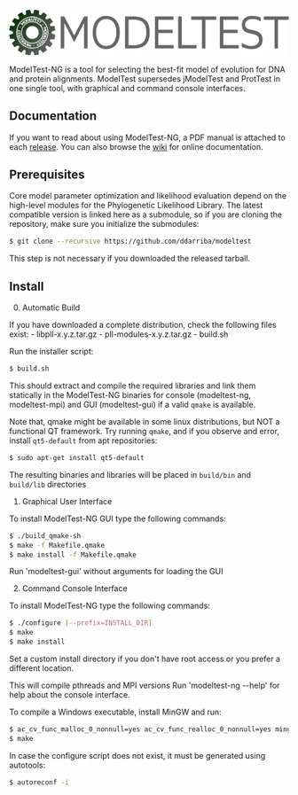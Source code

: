 ![ModelTest-NG](https://github.com/ddlsandbox/assets/blob/master/modeltest/img/header.png?raw=true)

ModelTest-NG is a tool for selecting the best-fit model of evolution 
for DNA and protein alignments. 
ModelTest supersedes jModelTest and ProtTest in one single tool,
with graphical and command console interfaces.

## Documentation

If you want to read about using ModelTest-NG, a PDF manual is attached to 
each [release](https://github.com/ddarriba/pll-modules/releases). 
You can also browse the [wiki](https://github.com/ddarriba/pll-modules/wiki) for 
online documentation.

## Prerequisites

Core model parameter optimization and likelihood evaluation depend on the 
high-level modules for the Phylogenetic Likelihood Library. 
The latest compatible version is linked here as a submodule, 
so if you are cloning the repository, make sure you initialize the submodules:

```bash
$ git clone --recursive https://github.com/ddarriba/modeltest
```
This step is not necessary if you downloaded the released tarball.

## Install

0. Automatic Build

  If you have downloaded a complete distribution, check the following files exist:
    - libpll-x.y.z.tar.gz
    - pll-modules-x.y.z.tar.gz
    - build.sh

  Run the installer script:

  ```bash
  $ build.sh
  ```

  This should extract and compile the required libraries and link them statically
  in the ModelTest-NG binaries for console (modeltest-ng, modeltest-mpi) and GUI (modeltest-gui) if
  a valid `qmake` is available.

  Note that, qmake might be available in some linux distributions, 
  but NOT a functional QT framework. 
  Try running `qmake`, and if you observe and error, 
  install `qt5-default` from apt repositories:

  ```bash
  $ sudo apt-get install qt5-default
  ```

  The resulting binaries and libraries will be placed in `build/bin` and `build/lib` directories

1. Graphical User Interface

  To install ModelTest-NG GUI type the following commands:
  
  ```bash
  $ ./build_qmake-sh
  $ make -f Makefile.qmake
  $ make install -f Makefile.qmake
  ```

  Run 'modeltest-gui' without arguments for loading the GUI

2. Command Console Interface

  To install ModelTest-NG type the following commands:
  
  ```bash
  $ ./configure [--prefix=INSTALL_DIR]
  $ make
  $ make install
  ```

Set a custom install directory if you don't have root access or you prefer a
different location.

This will compile pthreads and MPI versions
Run 'modeltest-ng --help' for help about the console interface.

To compile a Windows executable, install MinGW and run:

```bash
$ ac_cv_func_malloc_0_nonnull=yes ac_cv_func_realloc_0_nonnull=yes mingw64-configure
$ make
```

In case the configure script does not exist, it must be generated using autotools:

```bash
$ autoreconf -i
```
